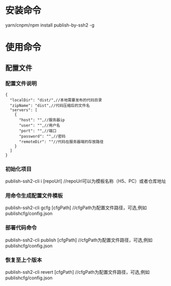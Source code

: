 # 安装命令
yarn/cnpm/npm install publish-by-ssh2 -g

# 使用命令

## 配置文件

### 配置文件说明
```配置文件模板
{
  "localDir": "dist/",//本地需要发布的代码目录
  "zipName": "dist",//代码压缩后的文件名
  "servers": [
    {
      "host": "",//服务器ip
      "user": "",//用户名
      "port": "",//端口
      "password": "",//密码
      "remoteDir": ""//代码在服务器端的存放路径
    }
  ]
}
```
### 初始化项目
publish-ssh2-cli i [repoUrl] //repoUrl可以为模板名称（H5、PC）或者仓库地址

### 用命令生成配置文件模板
publish-ssh2-cli gcfg [cfgPath] //cfgPath为配置文件路径，可选,例如publishcfg/config.json

### 部署代码命令
publish-ssh2-cli publish [cfgPath] //cfgPath为配置文件路径，可选,例如publishcfg/config.json

### 恢复至上个版本
publish-ssh2-cli revert [cfgPath] //cfgPath为配置文件路径，可选,例如publishcfg/config.json
